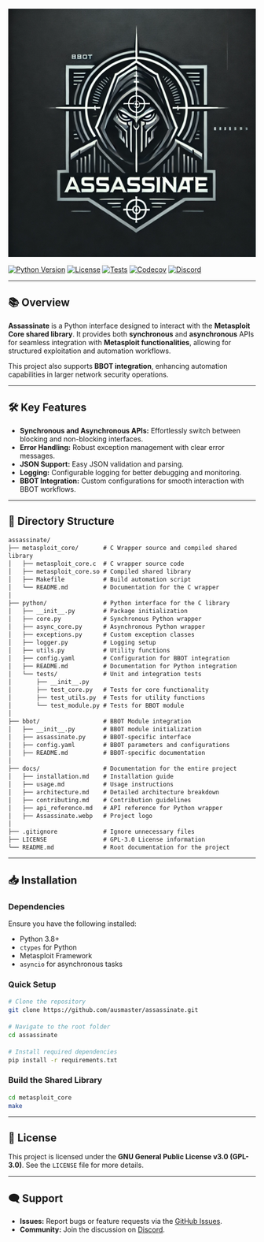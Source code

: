 [![Assassinate Logo](./docs/Assassinate.webp)](https://github.com/ausmaster/assassinate)

[![Python Version](https://img.shields.io/badge/python-3.8+-FF8400)](https://www.python.org)
[![License](https://img.shields.io/badge/license-GPLv3-FF8400.svg)](https://github.com/ausmaster/assassinate/blob/main/LICENSE)
[![Tests](https://github.com/ausmaster/assassinate/actions/workflows/ci.yml/badge.svg?branch=main)](https://github.com/ausmaster/assassinate/actions?query=workflow%3A"CI%3APipeline")
[![Codecov](https://codecov.io/gh/ausmaster/assassinate/branch/main/graph/badge.svg?token=TOKEN)](https://codecov.io/gh/ausmaster/assassinate)
[![Discord](https://img.shields.io/discord/859164869970362439)](https://discord.com/invite/PZqkgxu5SA)

---

## 📚 **Overview**

**Assassinate** is a Python interface designed to interact with the **Metasploit Core shared library**. It provides both **synchronous** and **asynchronous** APIs for seamless integration with **Metasploit functionalities**, allowing for structured exploitation and automation workflows.

This project also supports **BBOT integration**, enhancing automation capabilities in larger network security operations.

---

## 🛠️ **Key Features**

- **Synchronous and Asynchronous APIs:** Effortlessly switch between blocking and non-blocking interfaces.
- **Error Handling:** Robust exception management with clear error messages.
- **JSON Support:** Easy JSON validation and parsing.
- **Logging:** Configurable logging for better debugging and monitoring.
- **BBOT Integration:** Custom configurations for smooth interaction with BBOT workflows.

---

## 📂 **Directory Structure**

```plaintext
assassinate/
├── metasploit_core/       # C Wrapper source and compiled shared library
│   ├── metasploit_core.c  # C wrapper source code
│   ├── metasploit_core.so # Compiled shared library
│   ├── Makefile           # Build automation script
│   └── README.md          # Documentation for the C wrapper
│
├── python/                # Python interface for the C library
│   ├── __init__.py        # Package initialization
│   ├── core.py            # Synchronous Python wrapper
│   ├── async_core.py      # Asynchronous Python wrapper
│   ├── exceptions.py      # Custom exception classes
│   ├── logger.py          # Logging setup
│   ├── utils.py           # Utility functions
│   ├── config.yaml        # Configuration for BBOT integration
│   ├── README.md          # Documentation for Python integration
│   └── tests/             # Unit and integration tests
│       ├── __init__.py
│       ├── test_core.py   # Tests for core functionality
│       ├── test_utils.py  # Tests for utility functions
│       └── test_module.py # Tests for BBOT module
│
├── bbot/                  # BBOT Module integration
│   ├── __init__.py        # BBOT module initialization
│   ├── assassinate.py     # BBOT-specific interface
│   ├── config.yaml        # BBOT parameters and configurations
│   ├── README.md          # BBOT-specific documentation
│
├── docs/                  # Documentation for the entire project
│   ├── installation.md    # Installation guide
│   ├── usage.md           # Usage instructions
│   ├── architecture.md    # Detailed architecture breakdown
│   ├── contributing.md    # Contribution guidelines
│   ├── api_reference.md   # API reference for Python wrapper
│   ├── Assassinate.webp   # Project logo
│
├── .gitignore             # Ignore unnecessary files
├── LICENSE                # GPL-3.0 License information
└── README.md              # Root documentation for the project
```

---

## 📥 **Installation**

### **Dependencies**
Ensure you have the following installed:
- Python 3.8+
- `ctypes` for Python
- Metasploit Framework
- `asyncio` for asynchronous tasks

### **Quick Setup**
```bash
# Clone the repository
git clone https://github.com/ausmaster/assassinate.git

# Navigate to the root folder
cd assassinate

# Install required dependencies
pip install -r requirements.txt
```

### **Build the Shared Library**
```bash
cd metasploit_core
make
```

---

## 📜 **License**

This project is licensed under the **GNU General Public License v3.0 (GPL-3.0)**. See the `LICENSE` file for more details.

---

## 🗨️ **Support**

- **Issues:** Report bugs or feature requests via the [GitHub Issues](https://github.com/ausmaster/assassinate/issues).  
- **Community:** Join the discussion on [Discord](https://discord.com/invite/PZqkgxu5SA).